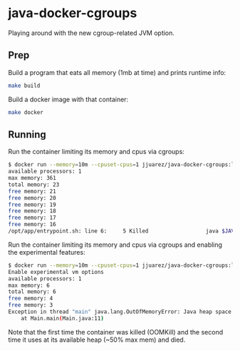# java-docker-cgroups

Playing around with the new cgroup-related JVM option.

## Prep

Build a program that eats all memory (1mb at time) and prints runtime info:

```bash
make build
```

Build a docker image with that container:

```bash
make docker
```

## Running

Run the container limiting its memory and cpus via cgroups:

```bash
$ docker run --memory=10m --cpuset-cpus=1 jjuarez/java-docker-cgroups:latest
available processors: 1
max memory: 361
total memory: 23
free memory: 21
free memory: 20
free memory: 19
free memory: 18
free memory: 17
free memory: 16
/opt/app/entrypoint.sh: line 6:     5 Killed                  java $JAVA_OPTS Main
```

Run the container limiting its memory and cpus via cgroups and enabling the
experimental features:

```bash
$ docker run --memory=10m --cpuset-cpus=1 jjuarez/java-docker-cgroups:latest -x
Enable experimental vm options
available processors: 1
max memory: 6
total memory: 6
free memory: 4
free memory: 3
Exception in thread "main" java.lang.OutOfMemoryError: Java heap space
	at Main.main(Main.java:11)
```

Note that the first time the container was killed (OOMKill) and the second time
it uses at its available heap (~50% max mem) and died.
